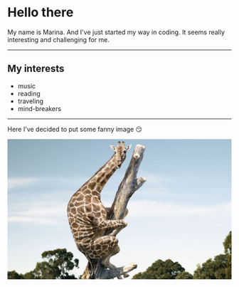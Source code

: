 # Hello there

My name is Marina. And I've just started my way in coding. It seems really
interesting and challenging for me.

---

## My interests

- music
- reading
- traveling
- mind-breakers

---

Here I've decided to put some fanny image :smirk:

![Giraffe on the tree.](img/giraf.jpg)

